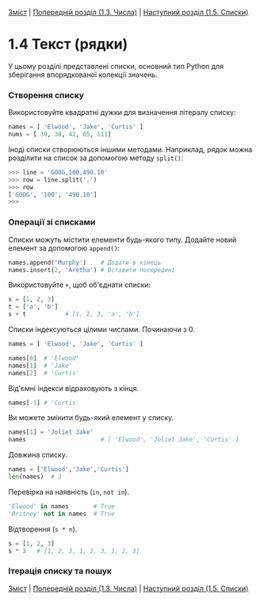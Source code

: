 [Зміст](../Contents.md) \| [Попередній розділ (1.3. Числа)](03_Numbers.md) \| [Наступний розділ (1.5. Списки)](05_Lists.md)

# 1.4 Текст (рядки)
У цьому розділі представлені списки, основний тип Python для зберігання впорядкованої колекції значень.

### Створення списку
Використовуйте квадратні дужки для визначення літералу списку:
```python
names = [ 'Elwood', 'Jake', 'Curtis' ]
nums = [ 39, 38, 42, 65, 111]
```
Іноді списки створюються іншими методами. Наприклад, рядок можна розділити на список за допомогою методу `split()`:
```python
>>> line = 'GOOG,100,490.10'
>>> row = line.split(',')
>>> row
['GOOG', '100', '490.10']
>>>
```

### Операції зі списками
Списки можуть містити елементи будь-якого типу. Додайте новий елемент за допомогою `append()`:
```python
names.append('Murphy')    # Додати в кінець
names.insert(2, 'Aretha') # Вставити посередині
```

Використовуйте `+`, щоб об'єднати списки:
```python
s = [1, 2, 3]
t = ['a', 'b']
s + t           # [1, 2, 3, 'a', 'b']
```

Списки індексуються цілими числами. Починаючи з 0.
```python
names = [ 'Elwood', 'Jake', 'Curtis' ]

names[0]  # 'Elwood'
names[1]  # 'Jake'
names[2]  # 'Curtis'
```

Від'ємні індекси відраховують з кінця.
```python
names[-1] # 'Curtis'
```

Ви можете змінити будь-який елемент у списку.
```python
names[1] = 'Joliet Jake'
names                     # [ 'Elwood', 'Joliet Jake', 'Curtis' ]
```

Довжина списку.
```python
names = ['Elwood','Jake','Curtis']
len(names)  # 3
```

Перевірка на наявність (`in`, `not in`).
```python
'Elwood' in names       # True
'Britney' not in names  # True
```

Відтворення (`s * n`).
```python
s = [1, 2, 3]
s * 3   # [1, 2, 3, 1, 2, 3, 1, 2, 3]
```

### Ітерація списку та пошук


[Зміст](../Contents.md) \| [Попередній розділ (1.3. Числа)](03_Numbers.md) \| [Наступний розділ (1.5. Списки)](05_Lists.md)
